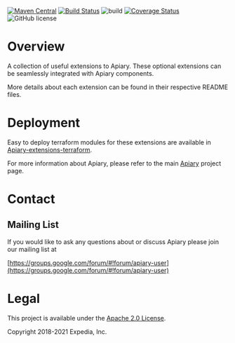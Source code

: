 [![Maven Central](https://maven-badges.herokuapp.com/maven-central/com.expediagroup.apiary/apiary-extensions-parent/badge.svg?subject=com.expediagroup.apiary:apiary-extensions-parent)](https://maven-badges.herokuapp.com/maven-central/com.expediagroup.apiary/apiary-extensions-parent) [![Build Status](https://travis-ci.org/ExpediaGroup/apiary-extensions.svg?branch=main)](https://travis-ci.org/ExpediaGroup/apiary-extensions) ![build](https://github.com/ExpediaGroup/apiary-extensions/workflows/build/badge.svg?event=push) [![Coverage Status](https://coveralls.io/repos/github/ExpediaGroup/apiary-extensions/badge.svg?branch=main)](https://coveralls.io/github/ExpediaGroup/apiary-extensions?branch=main) ![GitHub license](https://img.shields.io/github/license/ExpediaGroup/apiary-extensions.svg)

# Overview

A collection of useful extensions to Apiary. These optional extensions can be seamlessly integrated with Apiary components.

More details about each extension can be found in their respective README files.

# Deployment

Easy to deploy terraform modules for these extensions are available in [Apiary-extensions-terraform](https://github.com/ExpediaGroup/apiary-extensions-terraform).

For more information about Apiary, please refer to the main [Apiary](https://github.com/ExpediaGroup/apiary) project page.

# Contact

## Mailing List
If you would like to ask any questions about or discuss Apiary please join our mailing list at 

  [https://groups.google.com/forum/#!forum/apiary-user](https://groups.google.com/forum/#!forum/apiary-user)

# Legal
This project is available under the [Apache 2.0 License](http://www.apache.org/licenses/LICENSE-2.0.html).

Copyright 2018-2021 Expedia, Inc.
